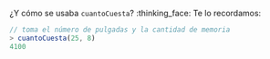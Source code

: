 ¿Y cómo se usaba `cuantoCuesta`? :thinking_face: Te lo recordamos:

```javascript
// toma el número de pulgadas y la cantidad de memoria
> cuantoCuesta(25, 8)
4100
```